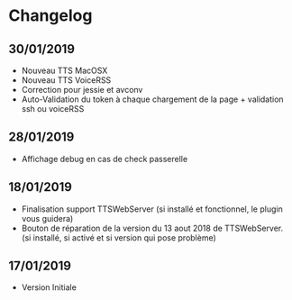 
Changelog
=========

30/01/2019
-------------

* Nouveau TTS MacOSX
* Nouveau TTS VoiceRSS
* Correction pour jessie et avconv
* Auto-Validation du token à chaque chargement de la page + validation ssh ou voiceRSS

28/01/2019
-------------

* Affichage debug en cas de check passerelle

18/01/2019
-------------

* Finalisation support TTSWebServer (si installé et fonctionnel, le plugin vous guidera)
* Bouton de réparation de la version du 13 aout 2018 de TTSWebServer. (si installé, si activé et si version qui pose problème)


17/01/2019
-------------

* Version Initiale
